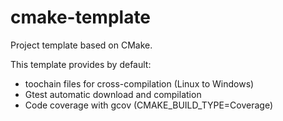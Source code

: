 cmake-template
==============

Project template based on CMake.

This template provides by default:
 * toochain files for cross-compilation (Linux to Windows)
 * Gtest automatic download and compilation
 * Code coverage with gcov (CMAKE_BUILD_TYPE=Coverage)

